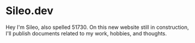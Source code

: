 # Sileo.dev
Hey I'm Sileo, also spelled 51730. On this new website still in construction, I'll publish documents related to my work, hobbies, and thoughts.

## 